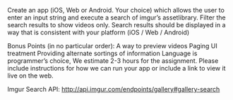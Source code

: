 Create an app (iOS, Web or Android. Your choice) which allows the user to enter an input string and execute a search of imgur’s assetlibrary. 
Filter the search results to show videos only. 
Search results should be displayed in a way that is consistent with your platform (iOS / Web / Android)


Bonus Points (in no particular order):
A way to preview videos
Paging
UI treatment
Providing alternate sortings of information
Language is programmer’s choice, We estimate 2-3 hours for the assignment. 
Please include instructions for how we can run your app or include a link to view it live on the web.

Imgur Search API: http://api.imgur.com/endpoints/gallery#gallery-search